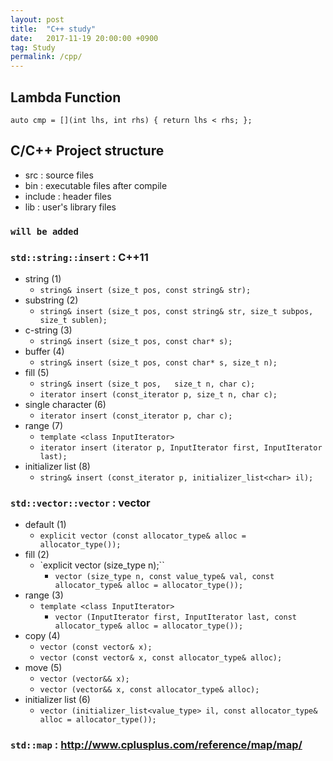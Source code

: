 ```yaml
---
layout: post
title:  "C++ study"
date:   2017-11-19 20:00:00 +0900
tag: Study
permalink: /cpp/
---
```



## Lambda Function

```
auto cmp = [](int lhs, int rhs) { return lhs < rhs; };
```

## C/C++ Project structure

- src : source files
- bin : executable files after compile
- include : header files
- lib : user's library files

### `will be added`

### `std::string::insert` : C++11

- string (1)
  - `string& insert (size_t pos, const string& str);`
- substring (2)
  - `string& insert (size_t pos, const string& str, size_t subpos, size_t sublen);`
- c-string (3)
  - `string& insert (size_t pos, const char* s);`
- buffer (4)
  - `string& insert (size_t pos, const char* s, size_t n);`
- fill (5)
  - `string& insert (size_t pos,   size_t n, char c);`
  - `iterator insert (const_iterator p, size_t n, char c);`
- single character (6)
  - `iterator insert (const_iterator p, char c);`
- range (7)
  - `template <class InputIterator>`
  - `iterator insert (iterator p, InputIterator first, InputIterator last);`
- initializer list (8)
  - `string& insert (const_iterator p, initializer_list<char> il);`

### `std::vector::vector` : vector

- default (1)
  - `explicit vector (const allocator_type& alloc = allocator_type());`
- fill (2)
  - `explicit vector (size_type n);``
    - `vector (size_type n, const value_type& val, const allocator_type& alloc = allocator_type());`
- range (3)
  - `template <class InputIterator>`
    - `vector (InputIterator first, InputIterator last, const allocator_type& alloc = allocator_type());`
- copy (4)
  - `vector (const vector& x);`
  - `vector (const vector& x, const allocator_type& alloc);`
- move (5)
  - `vector (vector&& x);`
  - `vector (vector&& x, const allocator_type& alloc);`
- initializer list (6)
  - `vector (initializer_list<value_type> il, const allocator_type& alloc = allocator_type());`

### `std::map` : http://www.cplusplus.com/reference/map/map/
